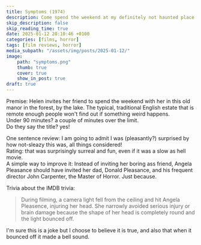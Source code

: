 ```yaml
---
title: Symptoms (1974)
description: Come spend the weekend at my definitely not haunted place!
skip_description: false
skip_reading_time: true
date: 2025-01-12 20:10:46 +0100
categories: [films, horror]
tags: [film reviews, horror]
media_subpath: "/assets/img/posts/2025-01-12/"
image:
    path: "symptoms.png"
    thumb: true
    cover: true
    show_in_post: true
draft: true
---
```

<span class="reviewsection">Premise:</span> Helen invites her friend to spend the weekend with her in this old manor in the forest, by the lake. The typical, traditional English estate that is remote enough people won't find out if something weird happens.<br/>
<span class="reviewsection">Under 90 minutes?</span> a couple of minutes over the limit.<br/>
<span class="reviewsection">Do they say the title?</span> yes!

<span class="reviewsection">One sentence review:</span> I am going to admit I was (pleasantly?) surprised by how not-sleazy this was, all things considered!<br/>
<span class="reviewsection">Rating:</span> that was surprisingly surreal and fun, even if it was a slow as hell movie.<br/>
<span class="reviewsection">A simple way to improve it:</span> Instead of inviting her boring ass friend, Angela Pleasance should have invited her dad, Donald Pleasance, and his frequent director John Carpenter, the Master of Horror. Just because.

<span class="reviewsection">Trivia about the IMDB trivia:</span>
> During filming, a camera light fell from the ceiling and hit Angela Pleasence, injuring her head. She narrowly avoided serious injury or brain damage because the shape of her head is completely round and the light bounced off.

I'm sure this is a joke but I choose to believe it is true, and also that when it bounced off it made a bell sound.